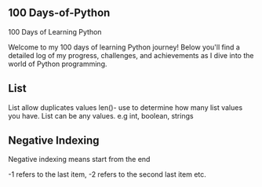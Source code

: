 ## 100 Days-of-Python
100 Days of Learning Python

Welcome to my 100 days of learning Python journey! Below you'll find a detailed log of my progress, challenges, and achievements as I dive into the world of Python programming.
## List
List allow duplicates values
len()- use to determine how many list values you have.
List can be any values. e.g int, boolean, strings

## Negative Indexing

Negative indexing means start from the end

-1 refers to the last item, -2 refers to the second last item etc.